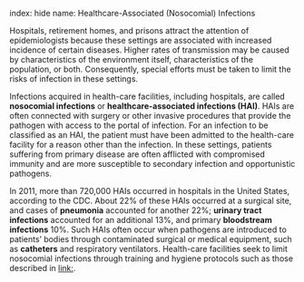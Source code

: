 index: hide
name: Healthcare-Associated (Nosocomial) Infections

Hospitals, retirement homes, and prisons attract the attention of epidemiologists because these settings are associated with increased incidence of certain diseases. Higher rates of transmission may be caused by characteristics of the environment itself, characteristics of the population, or both. Consequently, special efforts must be taken to limit the risks of infection in these settings.

Infections acquired in health-care facilities, including hospitals, are called  **nosocomial infections** or  **healthcare-associated infections (HAI)**. HAIs are often connected with surgery or other invasive procedures that provide the pathogen with access to the portal of infection. For an infection to be classified as an HAI, the patient must have been admitted to the health-care facility for a reason other than the infection. In these settings, patients suffering from primary disease are often afflicted with compromised immunity and are more susceptible to secondary infection and opportunistic pathogens.

In 2011, more than 720,000 HAIs occurred in hospitals in the United States, according to the CDC. About 22% of these HAIs occurred at a surgical site, and cases of  **pneumonia** accounted for another 22%;  **urinary tract infections** accounted for an additional 13%, and primary  **bloodstream infections** 10%. Such HAIs often occur when pathogens are introduced to patients’ bodies through contaminated surgical or medical equipment, such as  **catheters** and respiratory ventilators. Health-care facilities seek to limit nosocomial infections through training and hygiene protocols such as those described in <link:>.

